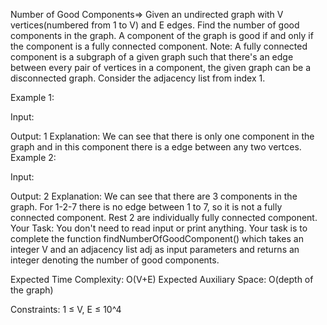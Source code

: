 Number of Good Components=>
Given an undirected graph with V vertices(numbered from 1 to V) and E edges. Find the number of good components in the graph. A component of the graph is good if and only if the component is a fully connected component. Note: A fully connected component is a subgraph of a given graph such that there's an edge between every pair of vertices in a component, the given graph can be a disconnected graph. Consider the adjacency list from index 1.

Example 1:

Input:

Output: 1 Explanation: We can see that there is only one component in the graph and in this component there is a edge between any two vertces. Example 2:

Input:

Output: 2 Explanation: We can see that there are 3 components in the graph. For 1-2-7 there is no edge between 1 to 7, so it is not a fully connected component. Rest 2 are individually fully connected component. Your Task: You don't need to read input or print anything. Your task is to complete the function findNumberOfGoodComponent() which takes an integer V and an adjacency list adj as input parameters and returns an integer denoting the number of good components.

Expected Time Complexity: O(V+E) Expected Auxiliary Space: O(depth of the graph)

Constraints: 1 ≤ V, E ≤ 10^4
